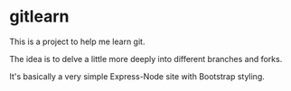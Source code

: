 # gitlearn

This is a project to help me learn git.

The idea is to delve a little more deeply into different branches and forks.

It's basically a very simple Express-Node site with Bootstrap styling.

